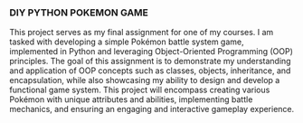 ### DIY PYTHON POKEMON GAME

This project serves as my final assignment for one of my courses. I am tasked with developing a simple Pokémon battle system game, implemented in Python and leveraging Object-Oriented Programming (OOP) principles. 
The goal of this assignment is to demonstrate my understanding and application of OOP concepts such as classes, objects, inheritance, and encapsulation, while also showcasing my ability to design and develop a functional game system. 
This project will encompass creating various Pokémon with unique attributes and abilities, implementing battle mechanics, and ensuring an engaging and interactive gameplay experience.
